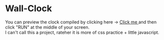 # Wall-Clock

 You can preview the clock compiled by clicking here -> <a href="https://jsonformatter.org/html-viewer/562c68" >   Click me   <a/> and then click "RUN" at the middle of your screen.
  <br>
  I can't call this a project, rateher it is more of css practice + little javascript. 
